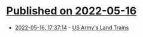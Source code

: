 # [Published on 2022-05-16](index.md)

* [2022-05-16, 17:37:14](https://news.ycombinator.com/item?id=31400812) - [US Army's Land Trains](https://www.thedrive.com/news/33645/the-incredible-story-of-the-us-armys-earth-shaking-off-road-land-trains)
